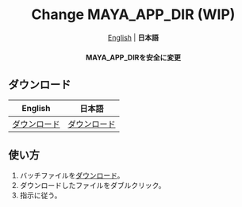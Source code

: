 <h1 align="center">
    Change MAYA_APP_DIR (WIP)
</h1>

<p align="center">
    <a href="README.md">English</a> |
    <b>日本語</b>
</p>

<h4 align="center">MAYA_APP_DIRを安全に変更</h4>

## ダウンロード

|English|日本語|
|-|-|
|<a href="https://github.com/HalNoDaifuku/Change-MAYA_APP_DIR/raw/main/Change_MAYA_APP_DIR_en.bat" download="Change_MAYA_APP_DIR_en.bat">ダウンロード</a>|<a href="https://github.com/HalNoDaifuku/Change-MAYA_APP_DIR/raw/main/Change_MAYA_APP_DIR_ja.bat" download="Change_MAYA_APP_DIR_ja.bat">ダウンロード</a>|

## 使い方

1. バッチファイルを[ダウンロード](#ダウンロード)。
2. ダウンロードしたファイルをダブルクリック。
3. 指示に従う。
